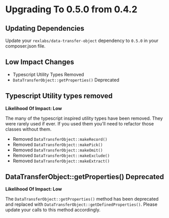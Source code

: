 # Upgrading To 0.5.0 from 0.4.2

## Updating Dependencies

Update your `rexlabs/data-transfer-object` dependency to `0.5.0` in your composer.json file.

## Low Impact Changes

- Typescript Utility Types Removed
- `DataTransferObject::getProperties()` Deprecated

## Typescript Utility types removed

**Likelihood Of Impact: Low**

The many of the typescript inspired utility types have been removed. They were rarely used if ever. If you used them you'll need to refactor those classes without them.

- Removed `DataTransferObject::makeRecord()`
- Removed `DataTransferObject::makePick()`
- Removed `DataTransferObject::makeOmit()`
- Removed `DataTransferObject::makeExclude()`
- Removed `DataTransferObject::makeExtract()`

## DataTransferObject::getProperties() Deprecated

**Likelihood Of Impact: Low**

The `DataTransferObject::getProperties()` method has been deprecated and replaced with `DataTransferObject::getDefinedProperties()`. Please update your calls to this method accordingly.
